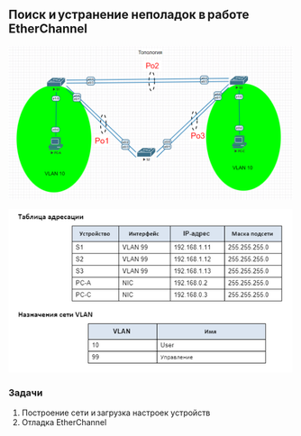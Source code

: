 
<h2>Поиск и устранение неполадок в работе EtherChannel</h2> 

![](https://github.com/rayakhin/OTUS_Neteng/blob/master/Homework/HW_3/HW_32/TOPO_32.PNG)

![](https://github.com/rayakhin/OTUS_Neteng/blob/master/Homework/HW_3/HW_32/IP_VLAN.PNG)


<h3>Задачи</h3> 

1. Построение сети и загрузка настроек устройств </br>
2. Отладка EtherChannel </br>
